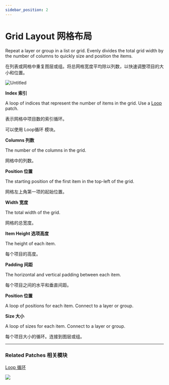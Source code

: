```yaml
---
sidebar_position: 2
---
```


# Grid Layout 网格布局

Repeat a layer or group in a list or grid. Evenly divides the total grid width by the number of columns to quickly size and position the items.

在列表或网格中重复图层或组。将总网格宽度平均除以列数，以快速调整项目的大小和位置。

![Untitled](https://s3.us-west-2.amazonaws.com/secure.notion-static.com/22484d0a-5d3d-49a1-8353-b16f72c06d05/Untitled.png?X-Amz-Algorithm=AWS4-HMAC-SHA256&X-Amz-Content-Sha256=UNSIGNED-PAYLOAD&X-Amz-Credential=AKIAT73L2G45EIPT3X45%2F20220602%2Fus-west-2%2Fs3%2Faws4_request&X-Amz-Date=20220602T172439Z&X-Amz-Expires=86400&X-Amz-Signature=bac043c88e0df543fe4e934b0b215fd65c2992a2f1f2b80312cc52091ad3f40c&X-Amz-SignedHeaders=host&response-content-disposition=filename%20%3D%22Untitled.png%22&x-id=GetObject)

**Index 索引**

A loop of indices that represent the number of items in the grid. Use a [Loop](https://www.notion.so/Loop-6cc974bf77e84e7aaf7836927011540b) patch.

表示网格中项目数的索引循环。

可以使用 Loop循环 模块。

**Columns 列数**

The number of the columns in the grid.

网格中的列数。

**Position 位置**

The starting position of the first item in the top-left of the grid.

网格左上角第一项的起始位置。

**Width 宽度**

The total width of the grid.

网格的总宽度。

**Item Height 选项高度**

The height of each item.

每个项目的高度。

**Padding 间距**

The horizontal and vertical padding between each item.

每个项目之间的水平和垂直间距。

**Position 位置**

A loop of positions for each item. Connect to a layer or group.

**Size 大小**

A loop of sizes for each item. Connect to a layer or group.

每个项目大小的循环。连接到图层或组。

------

### Related Patches 相关模块

[Loop 循环](https://www.notion.so/Loop-6cc974bf77e84e7aaf7836927011540b)

![](https://s3.us-west-2.amazonaws.com/secure.notion-static.com/fe638925-a719-4746-baca-3ba8ecb0f618/Untitled.png?X-Amz-Algorithm=AWS4-HMAC-SHA256&X-Amz-Content-Sha256=UNSIGNED-PAYLOAD&X-Amz-Credential=AKIAT73L2G45EIPT3X45%2F20220602%2Fus-west-2%2Fs3%2Faws4_request&X-Amz-Date=20220602T172431Z&X-Amz-Expires=86400&X-Amz-Signature=46a205c4bfb1c8fd8e096466c2c7166f6ada70dc5443b5c1b6dc4e6edc2fdd38&X-Amz-SignedHeaders=host&response-content-disposition=filename%20%3D%22Untitled.png%22&x-id=GetObject)
